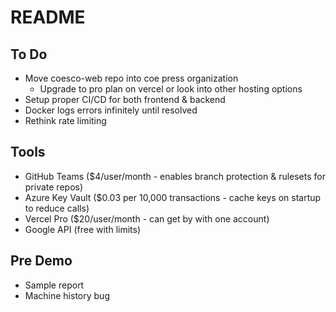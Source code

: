 # README

## To Do

- Move coesco-web repo into coe press organization
  - Upgrade to pro plan on vercel or look into other hosting options
- Setup proper CI/CD for both frontend & backend
- Docker logs errors infinitely until resolved
- Rethink rate limiting

## Tools

- GitHub Teams ($4/user/month - enables branch protection & rulesets for private repos)
- Azure Key Vault ($0.03 per 10,000 transactions - cache keys on startup to reduce calls)
- Vercel Pro ($20/user/month - can get by with one account)
- Google API (free with limits)

## Pre Demo

- Sample report
- Machine history bug
